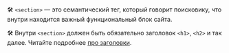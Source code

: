 🛠 `<section>` — это семантический тег, который говорит поисковику, что внутри находится важный функциональный блок сайта.

🛠 Внутри `<section>` должен быть обязательно заголовок `<h1>`, `<h2>` и так далее. Читайте подробнее [про заголовки](/html/h1-h6).
